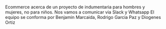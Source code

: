 Ecommerce acerca de un proyecto de indumentaria para hombres y mujeres, no para niños.
Nos vamos a comunicar via Slack y Whatsapp
El equipo se conforma por Benjamin Marcaida, Rodrigo Garcia Paz y Diogenes Ortiz